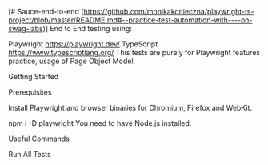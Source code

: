 [# Sauce-end-to-end
(https://github.com/monikakonieczna/playwright-ts-project/blob/master/README.md#--practice-test-automation-with----on-swag-labs)]
End to End testing using:

Playwright https://playwright.dev/
TypeScript https://www.typescriptlang.org/
This tests are purely for Playwright features practice, usage of Page Object Model.

Getting Started

Prerequisites

Install Playwright and browser binaries for Chromium, Firefox and WebKit.

npm i -D playwright
You need to have Node.js installed.

Useful Commands

Run All Tests
